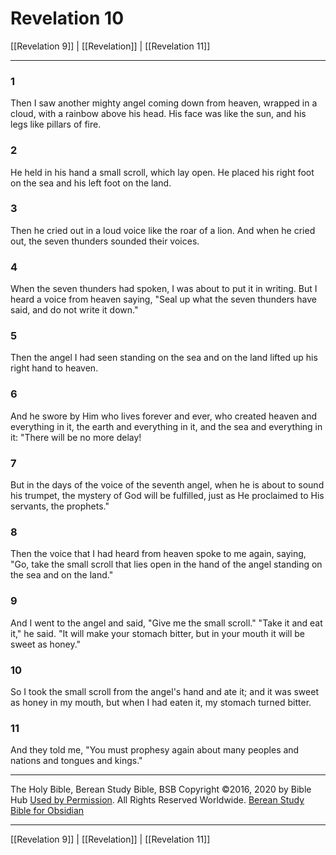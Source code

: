 # Revelation 10

[[Revelation 9]] | [[Revelation]] | [[Revelation 11]]

---

### 1
Then I saw another mighty angel coming down from heaven, wrapped in a cloud, with a rainbow above his head. His face was like the sun, and his legs like pillars of fire.

### 2
He held in his hand a small scroll, which lay open. He placed his right foot on the sea and his left foot on the land.

### 3
Then he cried out in a loud voice like the roar of a lion. And when he cried out, the seven thunders sounded their voices.

### 4
When the seven thunders had spoken, I was about to put it in writing. But I heard a voice from heaven saying, "Seal up what the seven thunders have said, and do not write it down."

### 5
Then the angel I had seen standing on the sea and on the land lifted up his right hand to heaven.

### 6
And he swore by Him who lives forever and ever, who created heaven and everything in it, the earth and everything in it, and the sea and everything in it: "There will be no more delay!

### 7
But in the days of the voice of the seventh angel, when he is about to sound his trumpet, the mystery of God will be fulfilled, just as He proclaimed to His servants, the prophets."

### 8
Then the voice that I had heard from heaven spoke to me again, saying, "Go, take the small scroll that lies open in the hand of the angel standing on the sea and on the land."

### 9
And I went to the angel and said, "Give me the small scroll." "Take it and eat it," he said. "It will make your stomach bitter, but in your mouth it will be sweet as honey."

### 10
So I took the small scroll from the angel's hand and ate it; and it was sweet as honey in my mouth, but when I had eaten it, my stomach turned bitter.

### 11
And they told me, "You must prophesy again about many peoples and nations and tongues and kings."

---

The Holy Bible, Berean Study Bible, BSB
Copyright ©2016, 2020 by Bible Hub
[Used by Permission](https://berean.bible/terms.htm). All Rights Reserved Worldwide.
[Berean Study Bible for Obsidian](https://github.com/gapmiss/berean-study-bible-for-obsidian)

---

[[Revelation 9]] | [[Revelation]] | [[Revelation 11]]

